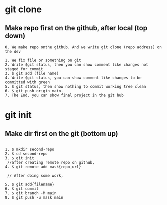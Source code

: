 # git clone

## Make repo first on the github, after local (top down)

```shell
0. We make repo onthe github. And we write git clone (repo address) on the dev

1. We fix file or something on git
2. Write $git status, then you can show comment like changes not staged for commit
3. $ git add (file name)
4. Write $git status, you can show comment like changes to be committed with green 
5. $ git status, then show nothing to commit working tree clean
6. $ git push origin main.
7. The End. you can show final project in the git hub
```


# git init

## Make dir first on the git (bottom up)

```shell

1. $ mkdir second-repo
2. $ cd second-repo
3. $ git init
 //after creating remote repo on github,
4. $ git remote add mask{repo_url}

 // After doing some work,

5. $ git add{filename}
6. $ git commit
7. $ git branch -M main
8. $ git push -u mask main

```

